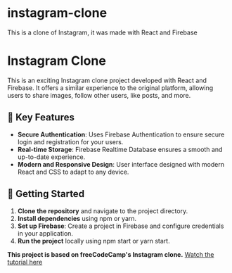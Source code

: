 # instagram-clone
This is a clone of Instagram, it was made with React and Firebase
# Instagram Clone

This is an exciting Instagram clone project developed with React and Firebase. It offers a similar experience to the original platform, allowing users to share images, follow other users, like posts, and more.

## 🌟 Key Features

- **Secure Authentication**: Uses Firebase Authentication to ensure secure login and registration for your users.
- **Real-time Storage**: Firebase Realtime Database ensures a smooth and up-to-date experience.
- **Modern and Responsive Design**: User interface designed with modern React and CSS to adapt to any device.

## 🚀 Getting Started

1. **Clone the repository** and navigate to the project directory.
2. **Install dependencies** using npm or yarn.
3. **Set up Firebase**: Create a project in Firebase and configure credentials in your application.
4. **Run the project** locally using npm start or yarn start.

**This project is based on freeCodeCamp's Instagram clone.**
[Watch the tutorial here](https://www.youtube.com/watch?v=RMScMwY2B6Q&t=16179s)